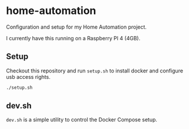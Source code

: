 # home-automation

Configuration and setup for my Home Automation project.

I currently have this running on a Raspberry PI 4 (4GB).

## Setup

Checkout this repository and run `setup.sh` to install docker and configure usb access rights.

```sh
./setup.sh
```

## dev.sh

`dev.sh` is a simple utility to control the Docker Compose setup.
